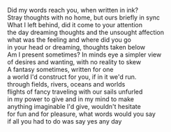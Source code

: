 Did my words reach you, when written in ink?   
Stray thoughts with no home, but ours briefly in sync   
What I left behind, did it come to your attention    
the day dreaming thoughts and the unsought affection    
what was the feeling and where did you go   
in your head or dreaming, thoughts taken below   
Am I present sometimes? In minds eye a simpler view  
of desires and wanting, with no reality to skew   
A fantasy sometimes, written for one   
a world I'd construct for you, if in it we'd run.  
through fields, rivers, oceans and worlds  
flights of fancy traveling with our sails unfurled  
in my power to give and in my mind to make  
anything imaginable I'd give, wouldn't hesitate  
for fun and for pleasure, what words would you say   
if all you had to do was say yes any day   

